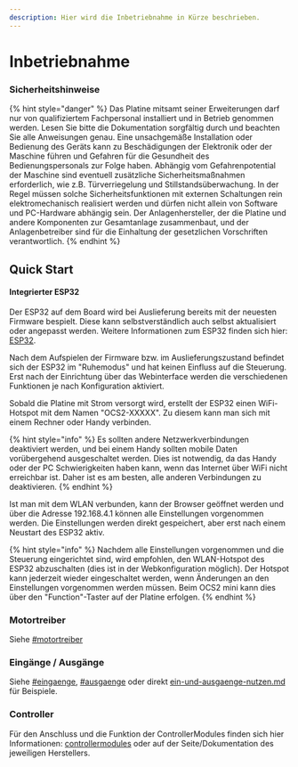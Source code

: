 ```yaml
---
description: Hier wird die Inbetriebnahme in Kürze beschrieben.
---
```


# Inbetriebnahme

### Sicherheitshinweise

{% hint style="danger" %}
Das Platine mitsamt seiner Erweiterungen darf nur von qualifiziertem Fachpersonal installiert und in Betrieb genommen werden. Lesen Sie bitte die Dokumentation sorgfältig durch und beachten Sie alle Anweisungen genau. Eine unsachgemäße Installation oder Bedienung des Geräts kann zu Beschädigungen der Elektronik oder der Maschine führen und Gefahren für die Gesundheit des Bedienungspersonals zur Folge haben. Abhängig vom Gefahrenpotential der Maschine sind eventuell zusätzliche Sicherheitsmaßnahmen erforderlich, wie z.B. Türverriegelung und Stillstandsüberwachung. In der Regel müssen solche Sicherheitsfunktionen mit externen Schaltungen rein elektromechanisch realisiert werden und dürfen nicht allein von Software und PC-Hardware abhängig sein. Der Anlagenhersteller, der die Platine und andere Komponenten zur Gesamtanlage zusammenbaut, und der Anlagenbetreiber sind für die Einhaltung der gesetzlichen Vorschriften verantwortlich.
{% endhint %}

## Quick Start

#### Integrierter ESP32

Der ESP32 auf dem Board wird bei Auslieferung bereits mit der neuesten Firmware bespielt. Diese kann selbstverständlich auch selbst aktualisiert oder angepasst werden. Weitere Informationen zum ESP32 finden sich hier: [ESP32](https://chatgpt.com/g/g-n7r1op9pe-timos-werkstatt-docs-bot/c/23e6a86c-1ce2-43db-b848-2218e53c0226).

Nach dem Aufspielen der Firmware bzw. im Auslieferungszustand befindet sich der ESP32 im "Ruhemodus" und hat keinen Einfluss auf die Steuerung. Erst nach der Einrichtung über das Webinterface werden die verschiedenen Funktionen je nach Konfiguration aktiviert.

Sobald die Platine mit Strom versorgt wird, erstellt der ESP32 einen WiFi-Hotspot mit dem Namen "OCS2-XXXXX". Zu diesem kann man sich mit einem Rechner oder Handy verbinden.

{% hint style="info" %}
Es sollten andere Netzwerkverbindungen deaktiviert werden, und bei einem Handy sollten mobile Daten vorübergehend ausgeschaltet werden. Dies ist notwendig, da das Handy oder der PC Schwierigkeiten haben kann, wenn das Internet über WiFi nicht erreichbar ist. Daher ist es am besten, alle anderen Verbindungen zu deaktivieren.
{% endhint %}

Ist man mit dem WLAN verbunden, kann der Browser geöffnet werden und über die Adresse 192.168.4.1 können alle Einstellungen vorgenommen werden. Die Einstellungen werden direkt gespeichert, aber erst nach einem Neustart des ESP32 aktiv.

{% hint style="info" %}
Nachdem alle Einstellungen vorgenommen und die Steuerung eingerichtet sind, wird empfohlen, den WLAN-Hotspot des ESP32 abzuschalten (dies ist in der Webkonfiguration möglich). Der Hotspot kann jederzeit wieder eingeschaltet werden, wenn Änderungen an den Einstellungen vorgenommen werden müssen. Beim OCS2 mini kann dies über den "Function"-Taster auf der Platine erfolgen.
{% endhint %}

### Motortreiber

Siehe [#motortreiber](anschluesse-jumper.md#motortreiber "mention")

### Eingänge / Ausgänge

Siehe [#eingaenge](anschluesse-jumper.md#eingaenge "mention"), [#ausgaenge](anschluesse-jumper.md#ausgaenge "mention") oder direkt [ein-und-ausgaenge-nutzen.md](../guides-zubehoer/ein-und-ausgaenge-nutzen.md "mention") für Beispiele.

### Controller

Für den Anschluss und die Funktion der ControllerModules finden sich hier Informationen: [controllermodules](../controllermodules/ "mention") oder auf der Seite/Dokumentation des jeweiligen Herstellers.
